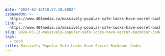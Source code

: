 ```yaml
---
date: '2024-03-13T18:57:18.000Z'
isBasedOn: >-
  https://www.404media.co/massively-popular-safe-locks-have-secret-backdoor-codes/
link: >-
  https://www.404media.co/massively-popular-safe-locks-have-secret-backdoor-codes/
slug: 2024-03-13-massively-popular-safe-locks-have-secret-backdoor-codes
tags:
  - tech
title: Massively Popular Safe Locks Have Secret Backdoor Codes
---
```


